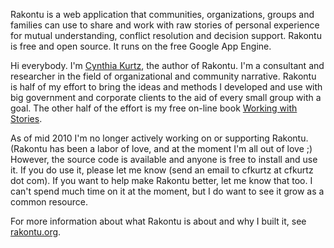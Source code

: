 Rakontu is a web application that communities, organizations, groups and families can use to share and work with raw stories of personal experience for mutual understanding, conflict resolution and decision support. Rakontu is free and open source. It runs on the free Google App Engine.

Hi everybody. I'm [Cynthia Kurtz](http://www.cfkurtz.com), the author of Rakontu. I'm a consultant and researcher in the field of organizational and community narrative. Rakontu is half of my effort to bring the ideas and methods I developed and use with big government and corporate clients to the aid of every small group with a goal. The other half of the effort is my free on-line book [Working with Stories](http://www.workingwithstories.org).

As of mid 2010 I'm no longer actively working on or supporting Rakontu. (Rakontu has been a labor of love, and at the moment I'm all out of love ;) However, the source code is  available and anyone is free to install and use it. If you do use it, please let me know (send an email to cfkurtz at cfkurtz dot com). If you want to help make Rakontu better, let me know that too. I can't spend much time on it at the moment, but I do want to see it grow as a common resource.

For more information about what Rakontu is about and why I built it, see [rakontu.org](http://www.rakontu.org).
